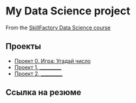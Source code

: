 # My Data Science project

From the [SkillFactory Data Science course](http://scillfactory.ru/data-scientist)

## Проекты

* [Проект 0. Игра: Угадай число](https://github.com/igord21/task-9.1/tree/main/project_0)
* [Проект 1. _________](_____)
* [Проект 2. _________](_____)

## Ссылка на резюме